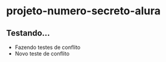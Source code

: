 ﻿# projeto-numero-secreto-alura

## Testando...

- Fazendo testes de conflito
- Novo teste de conflito
